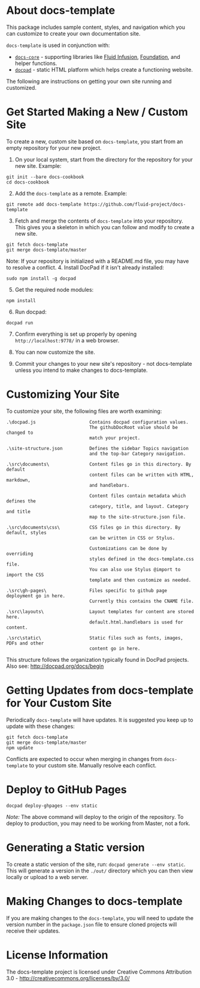 # About docs-template

This package includes sample content, styles, and navigation which you can customize to create your own documentation site.

`docs-template` is used in conjunction with:
* [`docs-core`](https://github.com/fluid-project/docs-core) - supporting libraries like [Fluid Infusion](http://fluidproject.org), [Foundation](http://zurb.foundation.com/), and helper functions.
* [`docpad`](http://docpad.org) - static HTML platform which helps create a functioning website.

The following are instructions on getting your own site running and customized.

# Get Started Making a New / Custom Site

To create a new, custom site based on `docs-template`, you start from an empty repository for your new project.

1. On your local system, start from the directory for the repository for your new site. Example:
```
git init --bare docs-cookbook
cd docs-cookbook
```
2. Add the `docs-template` as a remote. Example:
```
git remote add docs-template https://github.com/fluid-project/docs-template
```
3. Fetch and merge the contents of `docs-template` into your repository. This gives you a skeleton in which you can follow and modify to create a new site.
```
git fetch docs-template
git merge docs-template/master
```
Note: If your repository is initialized with a README.md file, you may have to resolve a conflict.
4. Install DocPad if it isn't already installed:
```
sudo npm install -g docpad
```
5. Get the required node modules:
```
npm install
```
6. Run docpad:
```
docpad run
```
7. Confirm everything is set up properly by opening `http://localhost:9778/` in a web browser.

8. You can now customize the site.

9. Commit your changes to your new site's repository - not docs-template unless you intend to make changes to docs-template.

# Customizing Your Site

To customize your site, the following files are worth examining:

```
.\docpad.js                    Contains docpad configuration values.
                               The githubDocRoot value should be changed to
                               match your project.

.\site-structure.json          Defines the sidebar Topics navigation
                               and the top-bar Category navigation.

.\src\documents\               Content files go in this directory. By default
                               content files can be written with HTML, markdown,
                               and handlebars.

                               Content files contain metadata which defines the
                               category, title, and layout. Category and title
                               map to the site-structure.json file.

.\src\documents\css\           CSS files go in this directory. By default, styles
                               can be written in CSS or Stylus.

                               Customizations can be done by overriding
                               styles defined in the docs-template.css file.
                               You can also use Stylus @import to import the CSS
                               template and then customize as needed.

.\src\gh-pages\                Files specific to github page deployment go in here.
                               Currently this contains the CNAME file.

.\src\layouts\                 Layout templates for content are stored here.
                               default.html.handlebars is used for content.

.\src\static\                  Static files such as fonts, images, PDFs and other
                               content go in here.
```

This structure follows the organization typically found in DocPad projects.
Also see: http://docpad.org/docs/begin

# Getting Updates from docs-template for Your Custom Site

Periodically `docs-template` will have updates. It is suggested you keep up to update with these changes:

```
git fetch docs-template
git merge docs-template/master
npm update
```

Conflicts are expected to occur when merging in changes from `docs-template` to your custom site. Manually resolve each conflict.

# Deploy to GitHub Pages
```
docpad deploy-ghpages --env static
```

*Note:* The above command will deploy to the origin of the repository. To deploy
to production, you may need to be working from Master, not a fork.

# Generating a Static version
To create a static version of the site, run: `docpad generate --env static`. This will generate a version in the `./out/` directory which you can then view locally or upload to a web server.

# Making Changes to docs-template
If you are making changes to the `docs-template`, you will need to update the version number in the `package.json` file to ensure cloned projects will receive their updates.

# License Information
The docs-template project is licensed under Creative Commons Attribution 3.0 - http://creativecommons.org/licenses/by/3.0/
